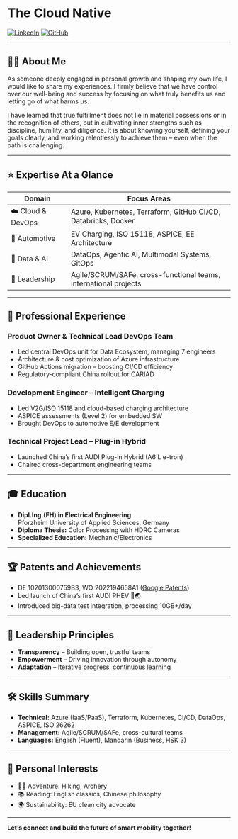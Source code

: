 # The Cloud Native

[![LinkedIn](https://img.shields.io/badge/LinkedIn-Connect-blue)](https://www.linkedin.com/in/kevin-ostheimer/) [![GitHub](https://img.shields.io/badge/GitHub-Follow-lightgrey)](https://github.com/Impulsleistung)

---

## 👨‍💻 About Me

As someone deeply engaged in personal growth and shaping my own life, I would like to share my experiences. I firmly believe that we have control over our well-being and success by focusing on what truly benefits us and letting go of what harms us.

I have learned that true fulfillment does not lie in material possessions or in the recognition of others, but in cultivating inner strengths such as discipline, humility, and diligence. It is about knowing yourself, defining your goals clearly, and working relentlessly to achieve them – even when the path is challenging.

---

## ⭐ Expertise At a Glance

| Domain           | Focus Areas                                                      |
| ---------------- | ---------------------------------------------------------------- |
| ☁️ Cloud & DevOps | Azure, Kubernetes, Terraform, GitHub CI/CD, Databricks, Docker   |
| 🚗 Automotive     | EV Charging, ISO 15118, ASPICE, EE Architecture                  |
| 🧠 Data & AI      | DataOps, Agentic AI, Multimodal Systems, GitOps                   |
| 🏢 Leadership     | Agile/SCRUM/SAFe, cross-functional teams, international projects |

---

## 🚀 Professional Experience

### **Product Owner & Technical Lead DevOps Team**  
- Led central DevOps unit for Data Ecosystem, managing 7 engineers  
- Architecture & cost optimization of Azure infrastructure  
- GitHub Actions migration – boosting CI/CD efficiency  
- Regulatory-compliant China rollout for CARIAD

### **Development Engineer – Intelligent Charging**  
- Led V2G/ISO 15118 and cloud-based charging architecture  
- ASPICE assessments (Level 2) for embedded SW  
- Brought DevOps to automotive E/E development

### **Technical Project Lead – Plug-in Hybrid**  
- Launched China’s first AUDI Plug-in Hybrid (A6 L e-tron)  
- Chaired cross-department engineering teams

---

## 🎓 Education

- **Dipl.Ing.(FH) in Electrical Engineering**  
  Pforzheim University of Applied Sciences, Germany
- **Diploma Thesis:** Color Processing with HDRC Cameras
- **Specialized Education:** Mechanic/Electronics

---

## 🏆 Patents and Achievements

- DE 102013000759B3, WO 2022194658A1 ([Google Patents](https://patents.google.com/?inventor=Kevin+Ostheimer))
- Led launch of China’s first AUDI PHEV 🚗🌏
- Introduced big-data test integration, processing 10GB+/day

---

## 🙌 Leadership Principles

- **Transparency** – Building open, trustful teams  
- **Empowerment** – Driving innovation through autonomy  
- **Adaptation** – Iterative progress, continuous learning

---

## 🛠️ Skills Summary

- **Technical:** Azure (IaaS/PaaS), Terraform, Kubernetes, CI/CD, DataOps, ASPICE, ISO 26262  
- **Management:** Agile/SCRUM/SAFe, cross-cultural teams
- **Languages:** English (Fluent), Mandarin (Business, HSK 3)  

---

## 🌱 Personal Interests

- 🧗‍♂️ Adventure: Hiking, Archery  
- 📚 Reading: English classics, Chinese philosophy  
- 🌍 Sustainability: EU clean city advocate

---

**Let’s connect and build the future of smart mobility together!**

